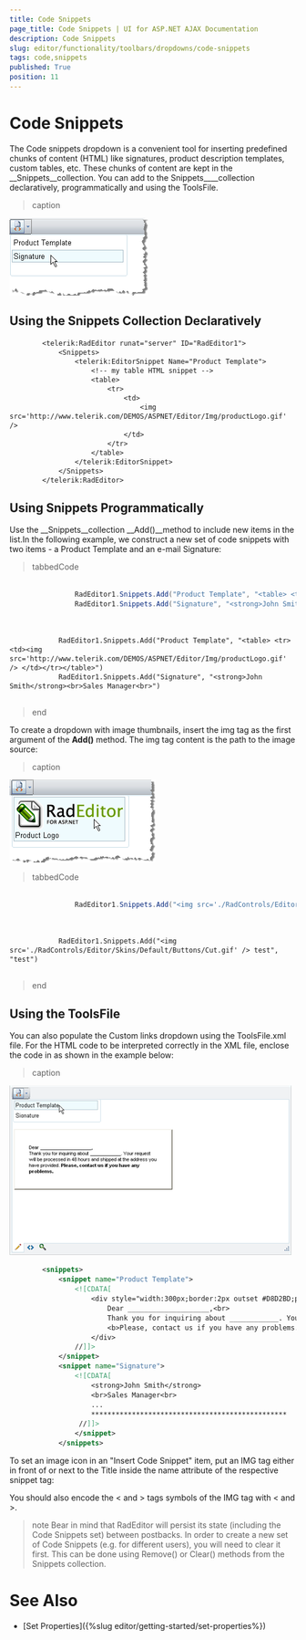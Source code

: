 ```yaml
---
title: Code Snippets
page_title: Code Snippets | UI for ASP.NET AJAX Documentation
description: Code Snippets
slug: editor/functionality/toolbars/dropdowns/code-snippets
tags: code,snippets
published: True
position: 11
---
```


# Code Snippets



The Code snippets dropdown is a convenient tool for inserting predefined chunks of content (HTML) like signatures, product description templates, custom tables, etc. These chunks of content are kept in the __Snippets__collection. You can add to the Snippets____collection declaratively, programmatically and using the ToolsFile.
>caption 

![](images/editor-dropdowns015.png)

## Using the Snippets Collection Declaratively

````ASPNET
	    <telerik:RadEditor runat="server" ID="RadEditor1">
	        <Snippets>
	            <telerik:EditorSnippet Name="Product Template">            
	                <!-- my table HTML snippet -->            
	                <table>               
	                    <tr>                 
	                        <td>                 
	                            <img src='http://www.telerik.com/DEMOS/ASPNET/Editor/Img/productLogo.gif' />                
	                        </td>               
	                    </tr>            
	                </table>        
	            </telerik:EditorSnippet>
	        </Snippets>
	    </telerik:RadEditor>
````



## Using Snippets Programmatically

Use the __Snippets__collection __Add()__method to include new items in the list.In the following example, we construct a new set of code snippets with two items - a Product Template and an e-mail Signature:

>tabbedCode

````C#
	
	            RadEditor1.Snippets.Add("Product Template", "<table> <tr> <td><img src='http://www.telerik.com/DEMOS/ASPNET/Editor/Img/productLogo.gif' /> </td></tr></table>");
	            RadEditor1.Snippets.Add("Signature", "<strong>John Smith</strong><br>Sales Manager<br>");      
	          
````



````VB
	
	        RadEditor1.Snippets.Add("Product Template", "<table> <tr> <td><img src='http://www.telerik.com/DEMOS/ASPNET/Editor/Img/productLogo.gif' /> </td></tr></table>")
	        RadEditor1.Snippets.Add("Signature", "<strong>John Smith</strong><br>Sales Manager<br>")
	
````


>end

To create a dropdown with image thumbnails, insert the img tag as the first argument of the __Add()__ method. The img tag content is the path to the image source:
>caption 

![](images/editor-dropdowns014.png)

>tabbedCode

````C#
	
	            RadEditor1.Snippets.Add("<img src='./RadControls/Editor/Skins/Default/Buttons/Cut.gif' /> test", "test");
	          
````



````VB
	
	        RadEditor1.Snippets.Add("<img src='./RadControls/Editor/Skins/Default/Buttons/Cut.gif' /> test", "test")
	
````


>end

## Using the ToolsFile

You can also populate the Custom links dropdown using the ToolsFile.xml file. For the HTML code to be interpreted correctly in the XML file, enclose the code in __<![CDATA[ //]]>__ as shown in the example below:
>caption 

![](images/editor-dropdowns016.png)

````XML
	    <snippets>   
	        <snippet name="Product Template">      
	            <![CDATA[         
	                <div style="width:300px;border:2px outset #D8D2BD;padding:34px;font-family:Arial, Verdana; font-size:11px;background- color:#F1EFE6;">
	                    Dear ____________________,<br>
	                    Thank you for inquiring about ____________. Your request will be processed in 48 hours and shipped at the address you have provided.
	                    <b>Please, contact us if you have any problems.</b>
	                </div>
	            //]]>  
	        </snippet>   
	        <snippet name="Signature">      
	            <![CDATA[         
	                <strong>John Smith</strong>
	                <br>Sales Manager<br>         
	                ...         
	                ************************************************      
	             //]]>  
	            </snippet>
	        </snippets>
````



To set an image icon in an "Insert Code Snippet" item, put an IMG tag either in front of or next to the Title inside the name attribute of the respective snippet tag:<snippet name="&lt;img src='http://www.telerik.com/RadControls/Editor/Skins/Custom/buttons/AjaxSpellCheck.gif' /&gt;Order Confirmation">

You should also encode the < and > tags symbols of the IMG tag with &lt; and &gt;.

>note Bear in mind that RadEditor will persist its state (including the Code Snippets set) between postbacks. In order to create a new set of Code Snippets (e.g. for different users), you will need to clear it first. This can be done using Remove() or Clear() methods from the Snippets collection.
>


# See Also

 * [Set Properties]({%slug editor/getting-started/set-properties%})
